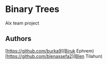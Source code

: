 # Binary Trees
Alx team project
## Authors
[https://github.com/burka9](Biruk Ephrem)
<br>[https://github.com/blenassefa2](Blen Tilahun)
